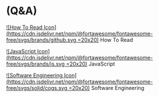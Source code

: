 # (Q&A)

[![How To Read Icon](https://cdn.jsdelivr.net/npm/@fortawesome/fontawesome-free/svgs/brands/github.svg =20x20)](https://www.notion.so/How-To-Read-11ce27210518804298c7fdc37aa97fdc?pvs=21) How To Read

[![JavaScript Icon](https://cdn.jsdelivr.net/npm/@fortawesome/fontawesome-free/svgs/brands/js.svg =20x20)](https://www.notion.so/JavaScript-10fe27210518806985d7d249e6a2b3c7?pvs=21) JavaScript

[![Software Engineering Icon](https://cdn.jsdelivr.net/npm/@fortawesome/fontawesome-free/svgs/solid/cogs.svg =20x20)](https://www.notion.so/Software-Engineering-115e272105188038a51bf4a8a072025d?pvs=21) Software Engineering
